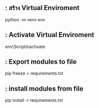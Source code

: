 : สร้าง Virtual Enviroment
---
python -m venv env

: Activate Virtual Enviroment
---
env\Scripts\activate

: Export modules to file
---
pip freeze > requirements.txt

: install modules from file
---
pip install -r requirements.txt